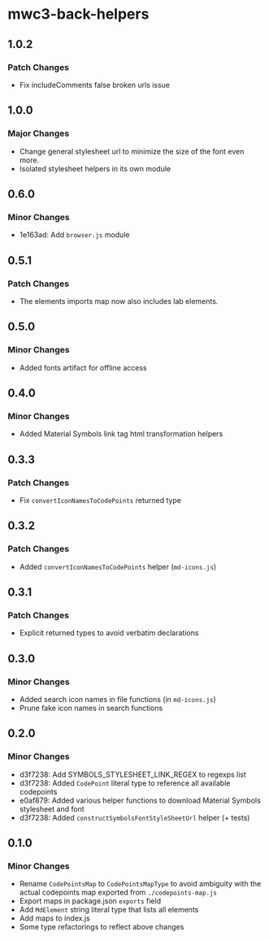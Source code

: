# mwc3-back-helpers

## 1.0.2

### Patch Changes

- Fix includeComments false broken urls issue

## 1.0.0

### Major Changes

- Change general stylesheet url to minimize the size of the font even more.
- Isolated stylesheet helpers in its own module

## 0.6.0

### Minor Changes

- 1e163ad: Add `browser.js` module

## 0.5.1

### Patch Changes

- The elements imports map now also includes lab elements.

## 0.5.0

### Minor Changes

- Added fonts artifact for offline access

## 0.4.0

### Minor Changes

- Added Material Symbols link tag html transformation helpers

## 0.3.3

### Patch Changes

- Fix `convertIconNamesToCodePoints` returned type

## 0.3.2

### Patch Changes

- Added `convertIconNamesToCodePoints` helper (`md-icons.js`)

## 0.3.1

### Patch Changes

- Explicit returned types to avoid verbatim declarations

## 0.3.0

### Minor Changes

- Added search icon names in file functions (in `md-icons.js`)
- Prune fake icon names in search functions

## 0.2.0

### Minor Changes

- d3f7238: Add SYMBOLS_STYLESHEET_LINK_REGEX to regexps list
- d3f7238: Added `CodePoint` literal type to reference all available codepoints
- e0af879: Added various helper functions to download Material Symbols stylesheet and font
- d3f7238: Added `constructSymbolsFontStyleSheetUrl` helper (+ tests)

## 0.1.0

### Minor Changes

- Rename `CodePointsMap` to `CodePointsMapType` to avoid ambiguity with the actual codepoints map exported from `./codepoints-map.js`
- Export maps in package.json `exports` field
- Add `MdElement` string literal type that lists all elements
- Add maps to index.js
- Some type refactorings to reflect above changes
